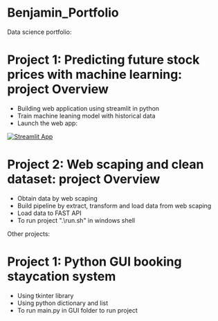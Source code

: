 # Benjamin_Portfolio
Data science portfolio:

# Project 1: Predicting future stock prices with machine learning: project Overview
* Building web application using streamlit in python
* Train machine leaning model with historical data
* Launch the web app:

[![Streamlit App](https://static.streamlit.io/badges/streamlit_badge_black_white.svg)](https://share.streamlit.io/benjaminlw1/benjamin_portfolio/main/Stocks_Market.py)

# Project 2: Web scaping and clean dataset: project Overview
* Obtain data by web scaping
* Build pipeline by extract, transform and load data from web scaping
* Load data to FAST API
* To run project ".\run.sh" in windows shell

Other projects:

# Project 1: Python GUI booking staycation system
* Using tkinter library 
* Using python dictionary and list 
* To run main.py in GUI folder to run project
